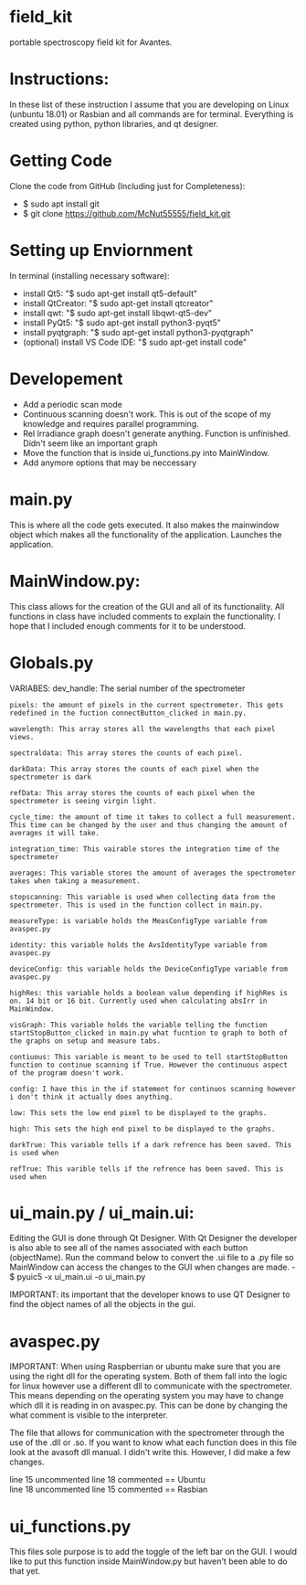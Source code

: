 # field_kit
portable spectroscopy field kit for Avantes. 

# Instructions:
In these list of these instruction I assume that you are developing on Linux (unbuntu 18.01) or Rasbian and all commands are for terminal. Everything is created using python, python libraries, and qt designer. 

# Getting Code
Clone the code from GitHub (Including just for Completeness):
 - $ sudo apt install git
 - $ git clone https://github.com/McNut55555/field_kit.git

# Setting up Enviornment
In terminal (installing necessary software):
 - install Qt5: "$ sudo apt-get install qt5-default"
 - install QtCreator: "$ sudo apt-get install qtcreator"
 - install qwt: "$ sudo apt-get install libqwt-qt5-dev"
 - install PyQt5: "$ sudo apt-get install python3-pyqt5"
 - install pyqtgraph: "$ sudo apt-get install python3-pyqtgraph"
 - (optional) install VS Code IDE: "$ sudo apt-get install code"

# Developement
 - Add a periodic scan mode
 - Continuous scanning doesn't work. This is out of the scope of my knowledge and requires parallel programming. 
 - Rel Irradiance graph doesn't generate anything. Function is unfinished. Didn't seem like an important graph
 - Move the function that is inside ui_functions.py into MainWindow. 
 - Add anymore options that may be neccessary

# main.py 
This is where all the code gets executed. It also makes the mainwindow object which makes all the functionality of the application. Launches the application.  

# MainWindow.py:
This class allows for the creation of the GUI and all of its functionality. All functions in class have included comments to explain the functionality. I hope that I included enough comments for it to be understood. 

# Globals.py 

VARIABES:
    dev_handle: The serial number of the spectrometer
    
    pixels: the amount of pixels in the current spectrometer. This gets redefined in the fuction connectButton_clicked in main.py. 

    wavelength: This array stores all the wavelengths that each pixel views. 

    spectraldata: This array stores the counts of each pixel.

    darkData: This array stores the counts of each pixel when the spectrometer is dark

    refData: This array stores the counts of each pixel when the spectrometer is seeing virgin light. 

    cycle_time: the amount of time it takes to collect a full measurement. This time can be changed by the user and thus changing the amount of averages it will take. 

    integration_time: This vairable stores the integration time of the spectrometer

    averages: This variable stores the amount of averages the spectrometer takes when taking a measurement. 

    stopscanning: This variable is used when collecting data from the spectrometer. This is used in the function collect in main.py. 

    measureType: is variable holds the MeasConfigType variable from avaspec.py

    identity: this variable holds the AvsIdentityType variable from avaspec.py

    deviceConfig: this variable holds the DeviceConfigType variable from avaspec.py

    highRes: this variable holds a boolean value depending if highRes is on. 14 bit or 16 bit. Currently used when calculating absIrr in MainWindow. 

    visGraph: This variable holds the variable telling the function startStopButton_clicked in main.py what fucntion to graph to both of the graphs on setup and measure tabs.  

    contiuous: This variable is meant to be used to tell startStopButton function to continue scanning if True. However the continuous aspect of the program doesn't work. 

    config: I have this in the if statement for continuos scanning however i don't think it actually does anything. 

    low: This sets the low end pixel to be displayed to the graphs. 

    high: This sets the high end pixel to be displayed to the graphs.

    darkTrue: This variable tells if a dark refrence has been saved. This is used when 

    refTrue: This varible tells if the refrence has been saved. This is used when

# ui_main.py / ui_main.ui:
Editing the GUI is done through Qt Designer. With Qt Designer the developer is also able to see all of the names associated with each button (objectName). Run the command below to convert the .ui file to a .py file so MainWindow can access the changes to the GUI when changes are made. 
    - $ pyuic5 -x ui_main.ui -o ui_main.py

IMPORTANT: its important that the developer knows to use QT Designer to find the object names of all the objects in the 
gui. 


# avaspec.py
IMPORTANT: When using Raspberrian or ubuntu make sure that you are using the right dll for the operating system. Both of them fall into the logic for linux however use a different dll to communicate with the spectrometer. This means depending on the operating system you may have to change which dll it is reading in on avaspec.py. This can be done by changing the what comment is visible to the interpreter. 

The file that allows for communication with the spectrometer through the use of the .dll or .so. If you want to know what each function does in this file look at the avasoft dll manual. I didn't write this. However, I did make a few changes. 

line 15 uncommented line 18 commented == Ubuntu  
line 18 uncommented line 15 commented == Rasbian

# ui_functions.py 
This files sole purpose is to add the toggle of the left bar on the GUI. I would like to put this function inside MainWindow.py but haven't been able to do that yet. 